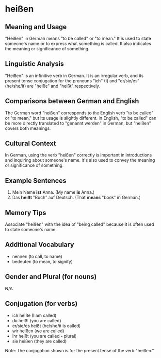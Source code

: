 # heißen
## Meaning and Usage
"Heißen" in German means "to be called" or "to mean." It is used to state someone's name or to express what something is called. It also indicates the meaning or significance of something.

## Linguistic Analysis
"Heißen" is an infinitive verb in German. It is an irregular verb, and its present tense conjugation for the pronouns "ich" (I) and "er/sie/es" (he/she/it) are "heiße" and "heißt" respectively.

## Comparisons between German and English
The German word "heißen" corresponds to the English verb "to be called" or "to mean," but its usage is slightly different. In English, "to be called" can be more directly translated to "genannt werden" in German, but "heißen" covers both meanings.

## Cultural Context
In German, using the verb "heißen" correctly is important in introductions and inquiring about someone's name. It's also used to convey the meaning or significance of something.

## Example Sentences
1. Mein Name **ist** Anna. 
   (My name **is** Anna.)
2. Das **heißt** "Buch" auf Deutsch.
   (That **means** "book" in German.)

## Memory Tips
Associate "heißen" with the idea of "being called" because it is often used to state someone's name.

## Additional Vocabulary
- nennen (to call, to name)
- bedeuten (to mean, to signify)

## Gender and Plural (for nouns)
N/A

## Conjugation (for verbs)
- ich heiße (I am called)
- du heißt (you are called)
- er/sie/es heißt (he/she/it is called)
- wir heißen (we are called)
- ihr heißt (you are called - plural)
- sie heißen (they are called)

Note: The conjugation shown is for the present tense of the verb "heißen."